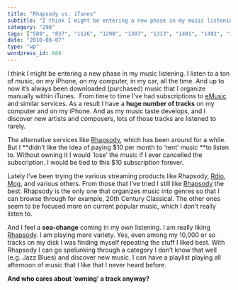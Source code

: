```yaml
---
title: "Rhapsody vs. iTunes"
subtitle: "I think I might be entering a new phase in my music listening. I listen to a ton of music, on my iPh..."
category: "298"
tags: ["589", "837", "1126", "1298", "1307", "1313", "1491", "1492", "1493", "1516", "1571", "1633", "1647", "1717", "1748", "1812", "1861", "1944"]
date: "2010-08-07"
type: "wp"
wordpress_id: 689
---
```

I think I might be entering a new phase in my music listening. I listen to a ton of music, on my iPhone, on my computer, in my car, all the time. And up to now it’s always been downloaded (purchased) music that I organize manually within iTunes.  From time to time I’ve had subscriptions to [eMusic](http://www.emusic.com/) and similar services.
As a result I have a **huge number of tracks** on my computer and on my iPhone. And as my music taste develops, and I discover new artists and composers, lots of those tracks are listened to rarely.

The alternative services like [Rhapsody](http://www.rhapsody.com/welcome.html), which has been around for a while. But I **didn’t like the idea of paying $10 per month to ‘rent’ music **to listen to. Without owning it I would ‘lose’ the music if I ever cancelled the subscription. I would be tied to this $10 subscription forever.

Lately I’ve been trying the various streaming products like Rhapsody, [Rdio](http://www.rdio.com/), [Mog](http://), and various others. From those that I’ve tried I still like [Rhapsody](http://www.rhapsody.com/welcome.html) the best. Rhapsody is the only one that organizes music into genres so that I can browse through for example, 20th Century Classical. The other ones seem to be focused more on current popular music, which I don’t really listen to.

And I feel a **sea-change** coming in my own listening. I am really liking [Rhapsody](http://www.rhapsody.com/welcome.html). I am playing more variety. Yes, even among my 10,000 or so tracks on my disk I was finding myself repeating the stuff I liked best. With Rhapsody I can go spelunking through a category I don’t know that well (e.g. Jazz Blues) and discover new music. I can have a playlist playing all afternoon of music that I like that I never heard before.

**And who cares about ‘owning’ a track anyway?**